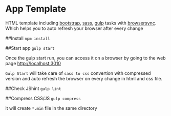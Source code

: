 # App Template
HTML template including [bootstrap](http://getbootstrap.com/), [sass](http://sass-lang.com/guide), [gulp](http://gulpjs.com/) tasks with [browsersync](http://www.browsersync.io/). Which helps you to auto refresh your browser after every change

##Install
`npm install`


##Start app
`gulp start`

Once the gulp start run, you can access it on a browser by going to the web page [http://localhost:3010](http://localhost:3010)

`Gulp Start` will take care of `sass to css` convertion with compressed version and auto refresh the browser on every change in html and css file.


##Check JShint
`gulp lint`


##Compress CSS/JS
`gulp compress`

it will create `*.min` file in the same directory
